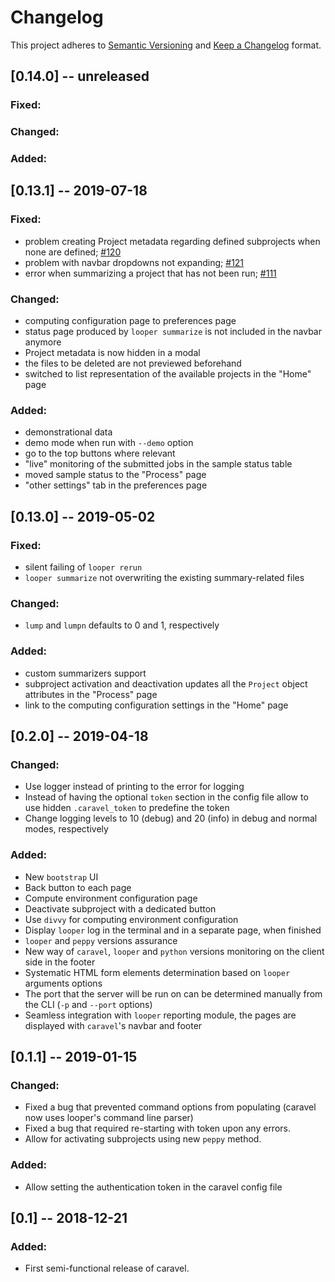 # Changelog

This project adheres to [Semantic Versioning](https://semver.org/spec/v2.0.0.html) and [Keep a Changelog](https://keepachangelog.com/en/1.0.0/) format.

## [0.14.0] -- unreleased

### Fixed:

### Changed: 
  
### Added:


## [0.13.1] -- 2019-07-18

### Fixed:

 - problem creating Project metadata regarding defined subprojects when none are defined; [#120](https://github.com/pepkit/caravel/issues/120)
 - problem with navbar dropdowns not expanding; [#121](https://github.com/pepkit/caravel/issues/121)
 - error when summarizing a project that has not been run; [#111](https://github.com/pepkit/caravel/issues/111)

### Changed: 

 - computing configuration page to preferences page
 - status page produced by `looper summarize` is not included in the navbar anymore
 - Project metadata is now hidden in a modal
 - the files to be deleted are not previewed beforehand
 - switched to list representation of the available projects in the "Home" page
  
### Added:

 - demonstrational data
 - demo mode when run with `--demo` option
 - go to the top buttons where relevant
 - "live" monitoring of the submitted jobs in the sample status table
 - moved sample status to the "Process" page
 - "other settings" tab in the preferences page

## [0.13.0] -- 2019-05-02

### Fixed:

  - silent failing of `looper rerun`
  - `looper summarize` not overwriting the existing summary-related files

### Changed: 

  - `lump` and `lumpn` defaults to 0 and 1, respectively
  
### Added:
  
  - custom summarizers support
  - subproject activation and deactivation updates all the `Project` object attributes in the "Process" page
  - link to the computing configuration settings in the "Home" page

## [0.2.0] -- 2019-04-18

### Changed:

  - Use logger instead of printing to the error for logging
  - Instead of having the optional `token` section in the config file 
  allow to use hidden `.caravel_token` to predefine the token
  - Change logging levels to 10 (debug) and 20 (info) in debug and normal modes, respectively

### Added:

  - New `bootstrap` UI
  - Back button to each page
  - Compute environment configuration page
  - Deactivate subproject with a dedicated button
  - Use `divvy` for computing environment configuration
  - Display `looper` log in the terminal and in a separate page, when finished
  - `looper` and `peppy` versions assurance
  - New way of `caravel`, `looper` and `python` versions monitoring on the client side in the footer
  - Systematic HTML form elements determination based on `looper` arguments options
  - The port that the server will be run on can be determined manually from the CLI (`-p` and `--port` options)
  - Seamless integration with `looper` reporting module, the pages are displayed with `caravel`'s navbar and footer

## [0.1.1] -- 2019-01-15

### Changed:

  - Fixed a bug that prevented command options from populating (caravel now uses looper's command line parser)
  - Fixed a bug that required re-starting with token upon any errors.
  - Allow for activating subprojects using new `peppy` method.
  
### Added:

  - Allow setting the authentication token in the caravel config file

## [0.1] -- 2018-12-21

### Added:

  - First semi-functional release of caravel.

